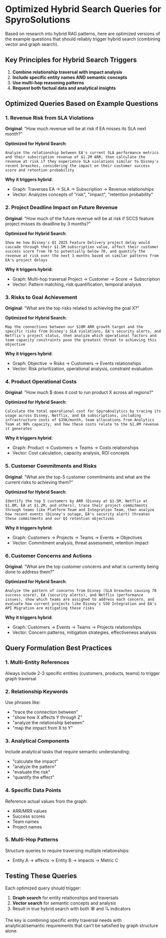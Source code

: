 # Optimized Hybrid Search Queries for SpyroSolutions

Based on research into hybrid RAG patterns, here are optimized versions of the example questions that should reliably trigger hybrid search (combining vector and graph search).

## Key Principles for Hybrid Search Triggers

1. **Combine relationship traversal with impact analysis**
2. **Include specific entity names AND semantic concepts**
3. **Use multi-hop reasoning patterns**
4. **Request both factual data and analytical insights**

## Optimized Queries Based on Example Questions

### 1. Revenue Risk from SLA Violations
**Original**: "How much revenue will be at risk if EA misses its SLA next month?"

**Optimized for Hybrid Search**:
```
Analyze the relationship between EA's current SLA performance metrics and their subscription revenue of $1.2M ARR, then calculate the revenue at risk if they experience SLA violations similar to Disney's recent breaches, considering the impact on their customer success score and retention probability
```

**Why it triggers hybrid**:
- Graph: Traverses EA → SLA → Subscription → Revenue relationships
- Vector: Analyzes concepts of "risk", "impact", "retention probability"

### 2. Project Deadline Impact on Future Revenue
**Original**: "How much of the future revenue will be at risk if SCCS feature project misses its deadline by 3 months?"

**Optimized for Hybrid Search**:
```
Show me how Disney's Q1 2025 Feature Delivery project delay would cascade through their $1.5M subscription value, affect their customer success score from 78 to potentially below 70, and quantify the revenue at risk over the next 3 months based on similar patterns from EA's project delays
```

**Why it triggers hybrid**:
- Graph: Multi-hop traversal Project → Customer → Score → Subscription
- Vector: Pattern matching, risk quantification, temporal analysis

### 3. Risks to Goal Achievement
**Original**: "What are the top risks related to achieving the goal X?"

**Optimized for Hybrid Search**:
```
Map the connections between our $10M ARR growth target and the specific risks from Disney's SLA violations, EA's security alerts, and Netflix's project status, then analyze which operational factors and team capacity constraints pose the greatest threat to achieving this objective
```

**Why it triggers hybrid**:
- Graph: Objective → Risks → Customers → Events relationships
- Vector: Risk prioritization, operational analysis, constraint evaluation

### 4. Product Operational Costs
**Original**: "How much $ does it cost to run product X across all regions?"

**Optimized for Hybrid Search**:
```
Calculate the total operational cost for SpyroAnalytics by tracing its usage across Disney, Netflix, and EA subscriptions, including infrastructure costs of $35K/month, team allocations from Analytics Team at 90% capacity, and how these costs relate to the $1.8M revenue it generates
```

**Why it triggers hybrid**:
- Graph: Product → Customers → Teams → Costs relationships
- Vector: Cost calculation, capacity analysis, ROI concepts

### 5. Customer Commitments and Risks
**Original**: "What are the top-5 customer commitments and what are the current risks to achieving them?"

**Optimized for Hybrid Search**:
```
Identify the top 5 customers by ARR (Disney at $1.5M, Netflix at $1.8M, EA at $1.2M, and others), trace their project commitments through teams like Platform Team and Integration Team, then analyze how recent events (Disney's outage, EA's security alert) threaten these commitments and our Q1 retention objectives
```

**Why it triggers hybrid**:
- Graph: Customers → Projects → Teams → Events → Objectives
- Vector: Commitment analysis, threat assessment, retention impact

### 6. Customer Concerns and Actions
**Original**: "What are the top customer concerns and what is currently being done to address them?"

**Optimized for Hybrid Search**:
```
Analyze the pattern of concerns from Disney (SLA breaches causing 78 success score), EA (security alerts), and Netflix (performance issues), show which teams are assigned to address each concern, and evaluate how current projects like Disney's SSO Integration and EA's API Migration are mitigating these risks
```

**Why it triggers hybrid**:
- Graph: Customers → Events → Teams → Projects relationships
- Vector: Concern patterns, mitigation strategies, effectiveness analysis

## Query Formulation Best Practices

### 1. **Multi-Entity References**
Always include 2-3 specific entities (customers, products, teams) to trigger graph traversal

### 2. **Relationship Keywords**
Use phrases like:
- "trace the connection between"
- "show how X affects Y through Z"
- "analyze the relationship between"
- "map the impact from X to Y"

### 3. **Analytical Components**
Include analytical tasks that require semantic understanding:
- "calculate the impact"
- "analyze the pattern"
- "evaluate the risk"
- "quantify the effect"

### 4. **Specific Data Points**
Reference actual values from the graph:
- ARR/MRR values
- Success scores
- Team names
- Project names

### 5. **Multi-Hop Patterns**
Structure queries to require traversing multiple relationships:
- Entity A → affects → Entity B → impacts → Metric C

## Testing These Queries

Each optimized query should trigger:
1. **Graph search** for entity relationships and traversals
2. **Vector search** for semantic concepts and analysis
3. Result in true hybrid search with both 🕸️ and 🔍 indicators

The key is combining specific entity traversal needs with analytical/semantic requirements that can't be satisfied by graph structure alone.